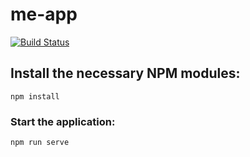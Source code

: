 # me-app

[![Build Status](https://travis-ci.com/Xolof/me-app-jsramverk.svg?branch=master)](https://travis-ci.com/Xolof/me-app-jsramverk)

## Install the necessary NPM modules:
```
npm install
```

### Start the application:
```
npm run serve
```

